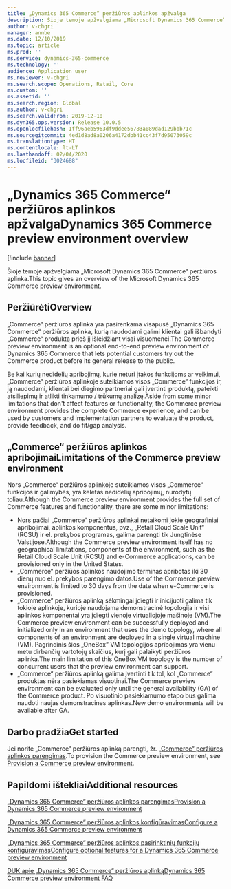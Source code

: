 ```yaml
---
title: „Dynamics 365 Commerce“ peržiūros aplinkos apžvalga
description: Šioje temoje apžvelgiama „Microsoft Dynamics 365 Commerce“ peržiūros aplinka.
author: v-chgri
manager: annbe
ms.date: 12/10/2019
ms.topic: article
ms.prod: ''
ms.service: dynamics-365-commerce
ms.technology: ''
audience: Application user
ms.reviewer: v-chgri
ms.search.scope: Operations, Retail, Core
ms.custom: ''
ms.assetid: ''
ms.search.region: Global
ms.author: v-chgri
ms.search.validFrom: 2019-12-10
ms.dyn365.ops.version: Release 10.0.5
ms.openlocfilehash: 1ff96aeb5963df9ddee56783a089dad129bbb71c
ms.sourcegitcommit: 4ed1d8ad8a0206a4172dbb41cc43f7d95073059c
ms.translationtype: HT
ms.contentlocale: lt-LT
ms.lasthandoff: 02/04/2020
ms.locfileid: "3024688"
---
```

# <a name="dynamics-365-commerce-preview-environment-overview"></a><span data-ttu-id="11d00-103">„Dynamics 365 Commerce“ peržiūros aplinkos apžvalga</span><span class="sxs-lookup"><span data-stu-id="11d00-103">Dynamics 365 Commerce preview environment overview</span></span>


[!include [banner](includes/banner.md)]

<span data-ttu-id="11d00-104">Šioje temoje apžvelgiama „Microsoft Dynamics 365 Commerce“ peržiūros aplinka.</span><span class="sxs-lookup"><span data-stu-id="11d00-104">This topic gives an overview of the Microsoft Dynamics 365 Commerce preview environment.</span></span>

## <a name="overview"></a><span data-ttu-id="11d00-105">Peržiūrėti</span><span class="sxs-lookup"><span data-stu-id="11d00-105">Overview</span></span>

<span data-ttu-id="11d00-106">„Commerce“ peržiūros aplinka yra pasirenkama visapusė „Dynamics 365 Commerce“ peržiūros aplinka, kurią naudodami galimi klientai gali išbandyti „Commerce“ produktą prieš jį išleidžiant visai visuomenei.</span><span class="sxs-lookup"><span data-stu-id="11d00-106">The Commerce preview environment is an optional end-to-end preview environment of Dynamics 365 Commerce that lets potential customers try out the Commerce product before its general release to the public.</span></span>

<span data-ttu-id="11d00-107">Be kai kurių nedidelių apribojimų, kurie neturi įtakos funkcijoms ar veikimui, „Commerce“ peržiūros aplinkoje suteikiamos visos „Commerce“ funkcijos ir, ją naudodami, klientai bei diegimo partneriai gali įvertinti produktą, pateikti atsiliepimų ir atlikti tinkamumo / trūkumų analizę.</span><span class="sxs-lookup"><span data-stu-id="11d00-107">Aside from some minor limitations that don't affect features or functionality, the Commerce preview environment provides the complete Commerce experience, and can be used by customers and implementation partners to evaluate the product, provide feedback, and do fit/gap analysis.</span></span>

## <a name="limitations-of-the-commerce-preview-environment"></a><span data-ttu-id="11d00-108">„Commerce“ peržiūros aplinkos apribojimai</span><span class="sxs-lookup"><span data-stu-id="11d00-108">Limitations of the Commerce preview environment</span></span>

<span data-ttu-id="11d00-109">Nors „Commerce“ peržiūros aplinkoje suteikiamos visos „Commerce“ funkcijos ir galimybės, yra keletas nedidelių apribojimų, nurodytų toliau.</span><span class="sxs-lookup"><span data-stu-id="11d00-109">Although the Commerce preview environment provides the full set of Commerce features and functionality, there are some minor limitations:</span></span>

- <span data-ttu-id="11d00-110">Nors pačiai „Commerce“ peržiūros aplinkai netaikomi jokie geografiniai apribojimai, aplinkos komponentus, pvz., „Retail Cloud Scale Unit“ (RCSU) ir el. prekybos programas, galima parengti tik Jungtinėse Valstijose.</span><span class="sxs-lookup"><span data-stu-id="11d00-110">Although the Commerce preview environment itself has no geographical limitations, components of the environment, such as the Retail Cloud Scale Unit (RCSU) and e-Commerce applications, can be provisioned only in the United States.</span></span>
- <span data-ttu-id="11d00-111">„Commerce“ peržiūos aplinkos naudojimo terminas apribotas iki 30 dienų nuo el. prekybos parengimo datos.</span><span class="sxs-lookup"><span data-stu-id="11d00-111">Use of the Commerce preview environment is limited to 30 days from the date when e-Commerce is provisioned.</span></span>
- <span data-ttu-id="11d00-112">„Commerce“ peržiūros aplinką sėkmingai įdiegti ir inicijuoti galima tik tokioje aplinkoje, kurioje naudojama demonstracinė topologija ir visi aplinkos komponentai yra įdiegti vienoje virtualiojoje mašinoje (VM).</span><span class="sxs-lookup"><span data-stu-id="11d00-112">The Commerce preview environment can be successfully deployed and initialized only in an environment that uses the demo topology, where all components of an environment are deployed in a single virtual machine (VM).</span></span> <span data-ttu-id="11d00-113">Pagrindinis šios „OneBox“ VM topologijos apribojimas yra vienu metu dirbančių vartotojų skaičius, kurį gali palaikyti peržiūros aplinka.</span><span class="sxs-lookup"><span data-stu-id="11d00-113">The main limitation of this OneBox VM topology is the number of concurrent users that the preview environment can support.</span></span>
- <span data-ttu-id="11d00-114">„Commerce“ peržiūros aplinką galima įvertinti tik tol, kol „Commerce“ produktas nėra pasiekiamas visuotinai.</span><span class="sxs-lookup"><span data-stu-id="11d00-114">The Commerce preview environment can be evaluated only until the general availability (GA) of the Commerce product.</span></span> <span data-ttu-id="11d00-115">Po visuotinio pasiekiamumo etapo bus galima naudoti naujas demonstracines aplinkas.</span><span class="sxs-lookup"><span data-stu-id="11d00-115">New demo environments will be available after GA.</span></span>

## <a name="get-started"></a><span data-ttu-id="11d00-116">Darbo pradžia</span><span class="sxs-lookup"><span data-stu-id="11d00-116">Get started</span></span>

<span data-ttu-id="11d00-117">Jei norite „Commerce“ peržiūros aplinką parengti, žr. [„Commerce“ peržiūros aplinkos parengimas](provisioning-guide.md).</span><span class="sxs-lookup"><span data-stu-id="11d00-117">To provision the Commerce preview environment, see [Provision a Commerce preview environment](provisioning-guide.md).</span></span>

## <a name="additional-resources"></a><span data-ttu-id="11d00-118">Papildomi ištekliai</span><span class="sxs-lookup"><span data-stu-id="11d00-118">Additional resources</span></span>

[<span data-ttu-id="11d00-119">„Dynamics 365 Commerce“ peržiūros aplinkos parengimas</span><span class="sxs-lookup"><span data-stu-id="11d00-119">Provision a Dynamics 365 Commerce preview environment</span></span>](provisioning-guide.md)

[<span data-ttu-id="11d00-120">„Dynamics 365 Commerce“ peržiūros aplinkos konfigūravimas</span><span class="sxs-lookup"><span data-stu-id="11d00-120">Configure a Dynamics 365 Commerce preview environment</span></span>](cpe-post-provisioning.md)

[<span data-ttu-id="11d00-121">„Dynamics 365 Commerce“ peržiūros aplinkos pasirinktinių funkcijų konfigūravimas</span><span class="sxs-lookup"><span data-stu-id="11d00-121">Configure optional features for a Dynamics 365 Commerce preview environment</span></span>](cpe-optional-features.md)

[<span data-ttu-id="11d00-122">DUK apie „Dynamics 365 Commerce“ peržiūros aplinką</span><span class="sxs-lookup"><span data-stu-id="11d00-122">Dynamics 365 Commerce preview environment FAQ</span></span>](cpe-faq.md)
